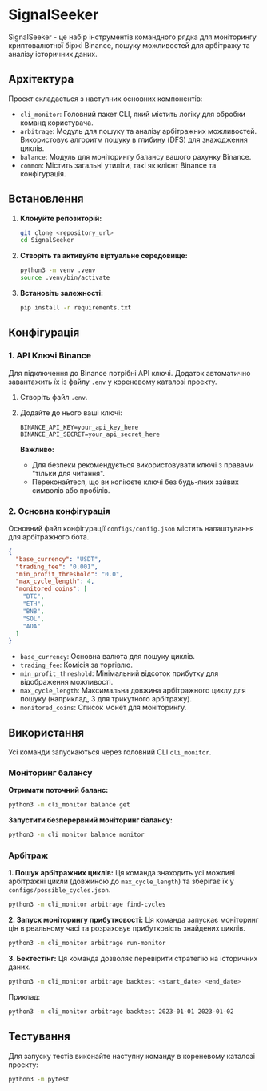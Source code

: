 # SignalSeeker

SignalSeeker - це набір інструментів командного рядка для моніторингу криптовалютної біржі Binance, пошуку можливостей для арбітражу та аналізу історичних даних.

## Архітектура

Проект складається з наступних основних компонентів:

- `cli_monitor`: Головний пакет CLI, який містить логіку для обробки команд користувача.
- `arbitrage`: Модуль для пошуку та аналізу арбітражних можливостей. Використовує алгоритм пошуку в глибину (DFS) для знаходження циклів.
- `balance`: Модуль для моніторингу балансу вашого рахунку Binance.
- `common`: Містить загальні утиліти, такі як клієнт Binance та конфігурація.

## Встановлення

1.  **Клонуйте репозиторій:**
    ```bash
    git clone <repository_url>
    cd SignalSeeker
    ```

2.  **Створіть та активуйте віртуальне середовище:**
    ```bash
    python3 -m venv .venv
    source .venv/bin/activate
    ```

3.  **Встановіть залежності:**
    ```bash
    pip install -r requirements.txt
    ```

## Конфігурація

### 1. API Ключі Binance

Для підключення до Binance потрібні API ключі. Додаток автоматично завантажить їх із файлу `.env` у кореневому каталозі проекту.

1.  Створіть файл `.env`.
2.  Додайте до нього ваші ключі:

    ```
    BINANCE_API_KEY=your_api_key_here
    BINANCE_API_SECRET=your_api_secret_here
    ```

    **Важливо:**
    *   Для безпеки рекомендується використовувати ключі з правами "тільки для читання".
    *   Переконайтеся, що ви копіюєте ключі без будь-яких зайвих символів або пробілів.

### 2. Основна конфігурація

Основний файл конфігурації `configs/config.json` містить налаштування для арбітражного бота.

```json
{
  "base_currency": "USDT",
  "trading_fee": "0.001",
  "min_profit_threshold": "0.0",
  "max_cycle_length": 4,
  "monitored_coins": [
    "BTC",
    "ETH",
    "BNB",
    "SOL",
    "ADA"
  ]
}
```

-   `base_currency`: Основна валюта для пошуку циклів.
-   `trading_fee`: Комісія за торгівлю.
-   `min_profit_threshold`: Мінімальний відсоток прибутку для відображення можливості.
-   `max_cycle_length`: Максимальна довжина арбітражного циклу для пошуку (наприклад, 3 для трикутного арбітражу).
-   `monitored_coins`: Список монет для моніторингу.

## Використання

Усі команди запускаються через головний CLI `cli_monitor`.

### Моніторинг балансу

**Отримати поточний баланс:**
```bash
python3 -m cli_monitor balance get
```

**Запустити безперервний моніторинг балансу:**
```bash
python3 -m cli_monitor balance monitor
```

### Арбітраж

**1. Пошук арбітражних циклів:**
Ця команда знаходить усі можливі арбітражні цикли (довжиною до `max_cycle_length`) та зберігає їх у `configs/possible_cycles.json`.
```bash
python3 -m cli_monitor arbitrage find-cycles
```

**2. Запуск моніторингу прибутковості:**
Ця команда запускає моніторинг цін в реальному часі та розраховує прибутковість знайдених циклів.
```bash
python3 -m cli_monitor arbitrage run-monitor
```

**3. Бектестінг:**
Ця команда дозволяє перевірити стратегію на історичних даних.
```bash
python3 -m cli_monitor arbitrage backtest <start_date> <end_date>
```
Приклад:
```bash
python3 -m cli_monitor arbitrage backtest 2023-01-01 2023-01-02
```

## Тестування

Для запуску тестів виконайте наступну команду в кореневому каталозі проекту:

```bash
python3 -m pytest
```